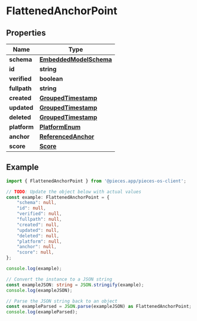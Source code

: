 
# FlattenedAnchorPoint


## Properties

Name | Type
------------ | -------------
**schema** | [**EmbeddedModelSchema**](EmbeddedModelSchema)
**id** | **string**
**verified** | **boolean**
**fullpath** | **string**
**created** | [**GroupedTimestamp**](GroupedTimestamp)
**updated** | [**GroupedTimestamp**](GroupedTimestamp)
**deleted** | [**GroupedTimestamp**](GroupedTimestamp)
**platform** | [**PlatformEnum**](PlatformEnum)
**anchor** | [**ReferencedAnchor**](ReferencedAnchor)
**score** | [**Score**](Score)

## Example

```typescript
import { FlattenedAnchorPoint } from '@pieces.app/pieces-os-client';

// TODO: Update the object below with actual values
const example: FlattenedAnchorPoint = {
    "schema": null,
    "id": null,
    "verified": null,
    "fullpath": null,
    "created": null,
    "updated": null,
    "deleted": null,
    "platform": null,
    "anchor": null,
    "score": null,
};

console.log(example);

// Convert the instance to a JSON string
const exampleJSON: string = JSON.stringify(example);
console.log(exampleJSON);

// Parse the JSON string back to an object
const exampleParsed = JSON.parse(exampleJSON) as FlattenedAnchorPoint;
console.log(exampleParsed);
```


